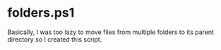 # folders.ps1
Basically, I was too lazy to move files from multiple folders to its parent directory so I created this script.
